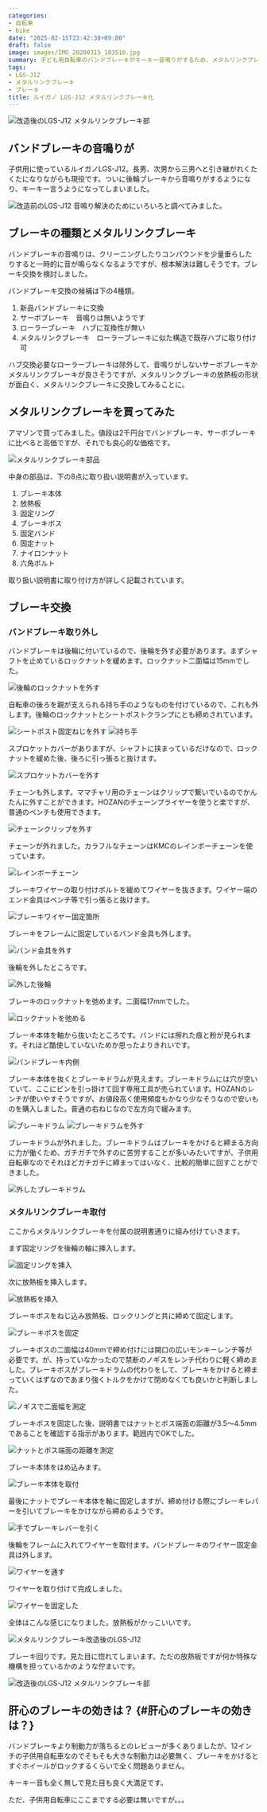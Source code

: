 ```yaml
---
categories:
- 自転車
- bike
date: "2025-02-15T23:42:38+09:00"
draft: false
image: images/IMG_20200315_103510.jpg
summary: 子ども用自転車のバンドブレーキがキーキー音鳴りがするため、メタルリンクブレーキに交換しました。音鳴りはなくなり見栄えもよく満足です。
tags:
- LGS-J12
- メタルリンクブレーキ
- ブレーキ
title: ルイガノ LGS-J12 メタルリンクブレーキ化
---
```


![改造後のLGS-J12 メタルリンクブレーキ部](./images/IMG_20200315_103510.jpg)

## バンドブレーキの音鳴りが

子供用に使っているルイガノLGS-J12。長男、次男から三男へと引き継がれくたくたになりながらも現役です。ついに後輪ブレーキから音鳴りがするようになり、キーキー言うようになってしまいました。

![改造前のLGS-J12](./images/IMG_20200314_145521.jpg)
音鳴り解決のためにいろいろと調べてみました。

## ブレーキの種類とメタルリンクブレーキ

バンドブレーキの音鳴りは、クリーニングしたりコンパウンドを少量垂らしたりすると一時的に音が鳴らなくなるようですが、根本解決は難しそうです。ブレーキ交換を検討しました。

バンドブレーキ交換の候補は下の4種類。

1.  新品バンドブレーキに交換
2.  サーボブレーキ　音鳴りは無いようです
3.  ローラーブレーキ　ハブに互換性が無い
4.  メタルリンクブレーキ　ローラーブレーキに似た構造で既存ハブに取り付け可

ハブ交換必要なローラーブレーキは除外して、音鳴りがしないサーボブレーキかメタルリンクブレーキが良さそうですが、メタルリンクブレーキの放熱板の形状が面白く、メタルリンクブレーキに交換してみることに。

## メタルリンクブレーキを買ってみた

アマゾンで買ってみました。値段は2千円台でバンドブレーキ、サーボブレーキに比べると高価ですが、それでも良心的な価格です。

![メタルリンクブレーキ部品](./images/IMG_20200314_174905.jpg)

中身の部品は、下の8点に取り扱い説明書が入っています。

1.  ブレーキ本体
2.  放熱板
3.  固定リング
4.  ブレーキボス
5.  固定バンド
6.  固定ナット
7.  ナイロンナット
8.  六角ボルト

取り扱い説明書に取り付け方が詳しく記載されています。

## ブレーキ交換

### バンドブレーキ取り外し

バンドブレーキは後輪に付いているので、後輪を外す必要があります。まずシャフトを止めているロックナットを緩めます。ロックナット二面幅は15mmでした。

![後輪のロックナットを外す](./images/IMG_20200314_145645.jpg)

自転車の後ろを親が支えられる持ち手のようなものを付けているので、これも外します。後輪のロックナットとシートポストクランプにとも締めされています。

![シートポスト固定ねじを外す](./images/IMG_20200314_150419.jpg) ![持ち手](./images/15846658901670.jpg)

スプロケットカバーがありますが、シャフトに挟まっているだけなので、ロックナットを緩めた後、後ろに引っ張ると抜けます。

![スプロケットカバーを外す](./images/IMG_20200314_150844.jpg)

チェーンも外します。ママチャリ用のチェーンはクリップで繋いでいるのでかんたんに外すことができます。HOZANのチェーンプライヤーを使うと楽ですが、普通のペンチも使用できます。

![チェーンクリップを外す](./images/IMG_20200314_172604.jpg)

チェーンが外れました。カラフルなチェーンはKMCのレインボーチェーンを使っています。

![レインボーチェーン](./images/IMG_20200314_173056.jpg)

ブレーキワイヤーの取り付けボルトを緩めてワイヤーを抜きます。ワイヤー端のエンド金具はペンチ等で引っ張ると抜けます。

![ブレーキワイヤー固定箇所](./images/IMG_20200314_173524.jpg)

ブレーキをフレームに固定しているバンド金具も外します。

![バンド金具を外す](./images/IMG_20200314_173647.jpg)

後輪を外したところです。

![外した後輪](./images/IMG_20200314_173905.jpg)

ブレーキのロックナットを弛めます。二面幅17mmでした。

![ロックナットを弛める](./images/IMG_20200314_174155.jpg)

ブレーキ本体を軸から抜いたところです。バンドには擦れた痕と粉が見られます。それほど酷使していないためか思ったよりきれいです。

![バンドブレーキ内側](./images/IMG_20200314_174331.jpg)

ブレーキ本体を抜くとブレーキドラムが見えます。ブレーキドラムには穴が空いていて、ここにピンを引っ掛けて回す専用工具が売られています。HOZANのレンチが使いやすそうですが、お値段高く使用頻度もかなり少なそうなので安いものを購入しました。普通の右ねじなので左方向で緩みます。

![ブレーキドラム](./images/IMG_20200314_174339.jpg)
![ブレーキドラムを外す](./images/IMG_20200314_174441.jpg)

ブレーキドラムが外れました。ブレーキドラムはブレーキをかけると締まる方向に力が働くため、ガチガチで外すのに苦労することが多いみたいですが、子供用自転車なのでそれほどガチガチに締まってはいなく、比較的簡単に回すことができました。

![外したブレーキドラム](./images/IMG_20200314_174624.jpg)

### メタルリンクブレーキ取付

ここからメタルリンクブレーキを付属の説明書通りに組み付けていきます。

まず固定リングを後輪の軸に挿入します。

![固定リングを挿入](./images/IMG_20200314_174937.jpg)

次に放熱板を挿入します。

![放熱板を挿入](./images/IMG_20200314_175128.jpg)

ブレーキボスをねじ込み放熱板、ロックリングと共に締めて固定します。

![ブレーキボスを固定](./images/IMG_20200314_175157.jpg)

ブレーキボスの二面幅は40mmで締め付けには開口の広いモンキーレンチ等が必要です。が、持っていなかったので禁断のノギスをレンチ代わりに軽く締めました。ブレーキボスがブレーキドラムの代わりをして、ブレーキをかけると締まっていくはずなのであまり強くトルクをかけて閉めなくても良いかと判断しました。

![ノギスで二面幅を測定](./images/IMG_20200314_175419.jpg)

ブレーキボスを固定した後、説明書ではナットとボス端面の距離が3.5～4.5mmであることを確認する指示があります。範囲内でOKでした。

![ナットとボス端面の距離を測定](./images/IMG_20200314_175602.jpg)

ブレーキ本体をはめ込みます。

![ブレーキ本体を取付](./images/IMG_20200314_175654.jpg)

最後にナットでブレーキ本体を軸に固定しますが、締め付ける際にブレーキレバーを引いてブレーキをかけながら締めるようです。

![手でブレーキレバーを引く](./images/IMG_20200314_180149.jpg)

後輪をフレームに入れてワイヤーを取付ます。バンドブレーキのワイヤー固定金具は外します。

![ワイヤーを通す](./images/IMG_20200314_180655.jpg)

ワイヤーを取り付けて完成しました。

![ワイヤーを固定した](./images/IMG_20200315_103407.jpg)

全体はこんな感じになりました。放熱板がかっこいいです。

![メタルリンクブレーキ改造後のLGS-J12](./images/IMG_20200315_103502.jpg)

ブレーキ回りです。見た目に惚れてしまいます。ただの放熱板ですが何か特殊な機構を担っているかのような佇まいです。

![改造後のLGS-J12 メタルリンクブレーキ部](./images/IMG_20200315_103510.jpg)

## 肝心のブレーキの効きは？ {#肝心のブレーキの効きは？}

バンドブレーキより制動力が落ちるとのレビューが多くありましたが、12インチの子供用自転車なのでそもそも大きな制動力は必要無く、ブレーキをかけるとすぐホイールがロックするくらいで全く問題ありません。

キーキー音も全く無しで見た目も良く大満足です。

ただ、子供用自転車にここまでする必要は無いですが。。。
